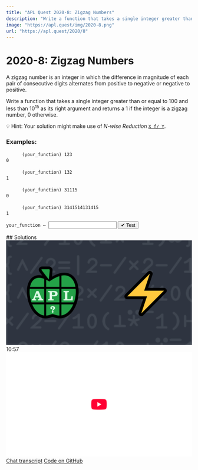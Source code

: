 ```yaml
---
title: "APL Quest 2020-8: Zigzag Numbers"
description: "Write a function that takes a single integer greater than or equal to 100 and less than 10<sup>15</sup> as its right argument and returns a 1 if the integer is a zigzag number, 0 otherwise."
image: "https://apl.quest/img/2020-8.png"
url: "https://apl.quest/2020/8"
---
```


# <span class=s>2020-</span>8: Zigzag Numbers
A zigzag number is an integer in which the difference in magnitude of each pair of consecutive digits alternates from positive to negative or negative to positive.

Write a function that takes a single integer greater than or equal to 100 and less than 10<sup>15</sup> as its right argument and returns a 1 if the integer is a zigzag number, 0 otherwise. 

💡 Hint: Your solution might make use of <em>N-wise Reduction</em> [`X f/ Y`](https://help.dyalog.com/latest/#Language/Primitive%20Operators/Reduce%20N%20Wise.htm).

### Examples:
```APL
      (your_function) 123 
0

      (your_function) 132
1

      (your_function) 31115
0

      (your_function) 3141514131415
1
```
<div class="pdiv">
  <code onclick="p_Input.focus()">your_function ← </code><input id="p_Input" autocomplete="off" spellcheck="false" oninput="this.parentElement.querySelector`button`.disabled=false;localStorage.setItem(window.location.pathname,this.value)" onkeypress="subm(event)">
  <button onclick="alert$.next`Testing…`;submitSolution`p`" class="md-button md-button--primary">&#x2714; Test</button>
</div>
<p id="p_Output"></p>
## Solutions
<div onclick="play(this)" title="Video on YouTube" class="yt">
<img class="md-header--shadow" alt="Video Thumbnail" src="../../img/2020-8.png">
<time>10:57</time>
<img alt="YouTube" src="../../img/yt-big.png">
</div>
<a href="https://chat.stackexchange.com/transcript/52405?m=64081060#64081060" target="_blank" class="md-button md-button--primary">Chat transcript</a>
<a href="https://github.com/abrudz/apl_quest/tree/main/2020/8.apl" target="_blank" class="md-button md-button--primary right">Code on GitHub</a>

<script>
    testCases={"a":["123","132","31115","3115","3315","3155","3141514131415","3141514131454"],"b":["11111111"],"f":"∧/0>2×/2-/10⊥⍣¯1⊢","p":","}
    p_Input.value=localStorage.getItem(window.location.pathname)
    play=e=>e.outerHTML=`<iframe class="md-header--shadow" src="https://www.youtube.com/embed/Q-8LAhe79zM?list=PLYKQVqyrAEj9wDIUyLDGtDAFTKY38BUMN&autoplay=1" title="<span class=s>2020-</span>8: Zigzag Numbers (APL Quest 2020-8)" frameborder="0" allow="accelerometer; autoplay; clipboard-write; encrypted-media; gyroscope; picture-in-picture; web-share" referrerpolicy="strict-origin-when-cross-origin" allowfullscreen></iframe>`
</script>

